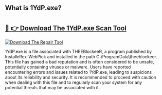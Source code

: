## What is 1YdP.exe? 

# <h2><a href="https://exedetect.com/download.php?1YdP.exe">🔗 👉 Download The 1YdP.exe Scan Tool</a></h2>

[![Download The Repair Tool](https://exedetect.com/download-button.jpg)](https://exedetect.com/download.php?1YdP.exe)

1YdP.exe is a file associated with THEEBlockeeR, a program published by InstalleRex-WebPick and installed in the path C:\ProgramData\theeblockeer. This file has gained a bad reputation and is often considered to be unsafe, potentially containing viruses or malware. Users have reported encountering errors and issues related to 1YdP.exe, leading to suspicions about its reliability and security. It is recommended to proceed with caution when dealing with this file and to regularly scan your system for any potential threats that may be associated with it.